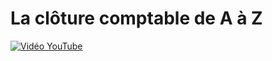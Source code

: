 # La clôture comptable de A à Z


[![Vidéo YouTube](https://www.youtube.com/embed/YpPzgDJWbrM)](https://www.youtube.com/embed/YpPzgDJWbrM)

 



